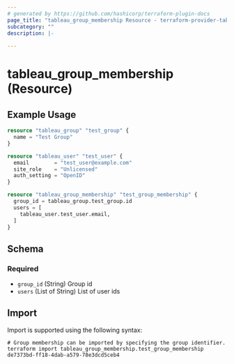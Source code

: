 ```yaml
---
# generated by https://github.com/hashicorp/terraform-plugin-docs
page_title: "tableau_group_membership Resource - terraform-provider-tableau"
subcategory: ""
description: |-
  
---
```


# tableau_group_membership (Resource)



## Example Usage

```terraform
resource "tableau_group" "test_group" {
  name = "Test Group"
}

resource "tableau_user" "test_user" {
  email        = "test_user@example.com"
  site_role    = "Unlicensed"
  auth_setting = "OpenID"
}

resource "tableau_group_membership" "test_group_membership" {
  group_id = tableau_group.test_group.id
  users = [
    tableau_user.test_user.email,
  ]
}
```

<!-- schema generated by tfplugindocs -->
## Schema

### Required

- `group_id` (String) Group id
- `users` (List of String) List of user ids

## Import

Import is supported using the following syntax:

```shell
# Group membership can be imported by specifying the group identifier.
terraform import tableau_group_membership.test_group_membership de7373bd-ff18-4dab-a579-78e3dcd5ceb4
```
